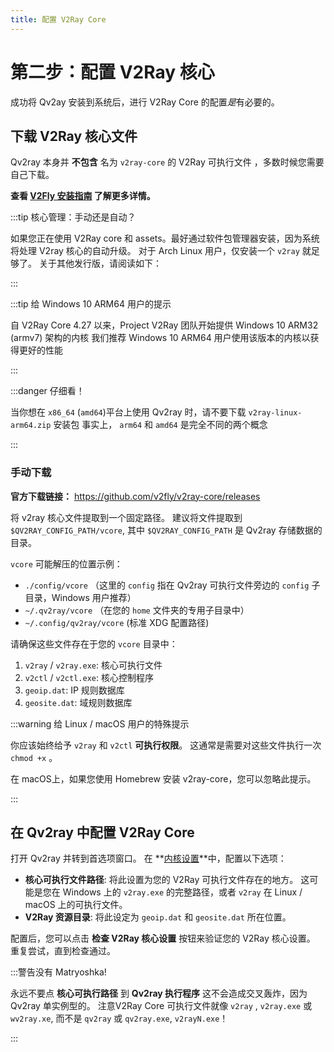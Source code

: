 ```yaml
---
title: 配置 V2Ray Core
---
```


# 第二步：配置 V2Ray 核心

成功将 Qv2ay 安装到系统后，进行 V2Ray Core 的配置*是*有必要的。

## 下载 V2Ray 核心文件

Qv2ray 本身并 **不包含** 名为 `v2ray-core` 的 V2Ray 可执行文件 ，多数时候您需要自己下载。

**查看 [V2Fly 安装指南](https://www.v2fly.org/guide/install.html) 了解更多详情。**

:::tip 核心管理：手动还是自动？

如果您正在使用 V2Ray core 和 assets。最好通过软件包管理器安装，因为系统将处理 V2ray 核心的自动升级。 对于 Arch Linux 用户，仅安装一个 `v2ray` 就足够了。 关于其他发行版，请阅读如下：

:::

:::tip 给 Windows 10 ARM64 用户的提示

自 V2Ray Core 4.27 以来，Project V2Ray 团队开始提供 Windows 10 ARM32 (armv7) 架构的内核 我们推荐 Windows 10 ARM64 用户使用该版本的内核以获得更好的性能

:::

:::danger 仔细看！

当你想在 `x86_64` (`amd64`)平台上使用 Qv2ray 时，请不要下载 `v2ray-linux-arm64.zip` 安装包 事实上， `arm64` 和 `amd64` 是完全不同的两个概念

:::

### 手动下载

**官方下载链接：** <https://github.com/v2fly/v2ray-core/releases>

将 v2ray 核心文件提取到一个固定路径。 建议将文件提取到 `$QV2RAY_CONFIG_PATH/vcore`, 其中 `$QV2RAY_CONFIG_PATH` 是 Qv2ray 存储数据的目录。

`vcore` 可能解压的位置示例：

- `./config/vcore` （这里的 `config` 指在 Qv2ray 可执行文件旁边的 `config` 子目录，Windows 用户推荐）
- `~/.qv2ray/vcore` （在您的 `home` 文件夹的专用子目录中）
- `~/.config/qv2ray/vcore` (标准 XDG 配置路径)

请确保这些文件存在于您的 `vcore` 目录中：

1. `v2ray` / `v2ray.exe`: 核心可执行文件
2. `v2ctl` / `v2ctl.exe`: 核心控制程序
3. `geoip.dat`: IP 规则数据库
4. `geosite.dat`: 域规则数据库

:::warning 给 Linux / macOS 用户的特殊提示

你应该始终给予 `v2ray` 和 `v2ctl` **可执行权限**。 这通常是需要对这些文件执行一次 `chmod +x` 。

在 macOS上，如果您使用 Homebrew 安装 v2ray-core，您可以忽略此提示。

:::

## 在 Qv2ray 中配置 V2Ray Core

打开 Qv2ray 并转到首选项窗口。 在 **[内核设置](qv2ray://open/preference/kernel)**中，配置以下选项：

- **核心可执行文件路径**: 将此设置为您的 V2Ray 可执行文件存在的地方。 这可能是您在 Windows 上的 `v2ray.exe` 的完整路径，或者 `v2ray` 在 Linux / macOS 上的可执行文件。
- **V2Ray 资源目录**: 将此设定为 `geoip.dat` 和 `geosite.dat` 所在位置。

配置后，您可以点击 **检查 V2Ray 核心设置** 按钮来验证您的 V2Ray 核心设置。 重复尝试，直到检查通过。

:::警告没有 Matryoshka!

永远不要点 **核心可执行路径** 到 **Qv2ray 执行程序** 这不会造成交叉轰炸，因为Qv2ray 单实例型的。 注意V2Ray Core 可执行文件就像 `v2ray` , `v2ray.exe` 或 `wv2ray.xe`, 而不是 `qv2ray` 或 `qv2ray.exe`, `v2rayN.exe`！

:::
